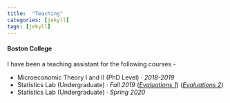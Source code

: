```yaml
---
title:  "Teaching"
categories: [jekyll]
tags: [jekyll]
---
```

<h4 id="boston college"><strong>Boston College</strong></h4>
<p>I have been a teaching assistant for the following courses -
<!---
<br />(<a href="" target="_blank">Course evaluations</a>)</p>
-->
<ul>
 <li> Microeconomic Theory I and II (PhD Level)  &middot; <em>2018-2019</em>   </li>
  <li>Statistics Lab (Undergraduate) &middot; <em>Fall 2019</em> (<a href=".{{ site.baseurl }}/files/ECON115008_2020F_Discussion Group--Statistics_Kritika_Goel_8ab89e2c-8380-436e-8a2b-2740f667c08ben-US.pdf" target="_blank"><em>Evaluations 1</em></a>) (<a href=".{{ site.baseurl }}/files/ECON115007_2020F_Discussion Group--Statistics_Kritika_Goel_a306b28b-2e48-4f51-9449-f23f1e0648d4en-US.pdf" target="_blank"><em>Evaluations 2</em></a>) </li> </li>
<li>Statistics Lab (Undergraduate) &middot; <em>Spring 2020</em> </li>

